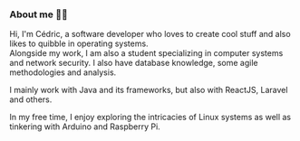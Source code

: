 ### About me 🧑‍💻

Hi, I'm Cédric, a software developer who loves to create cool stuff and also likes to quibble in operating systems.<br />
Alongside my work, I am also a student specializing in computer systems and network security.
I also have database knowledge, some agile methodologies and analysis.

I mainly work with Java and its frameworks, but also with ReactJS, Laravel and others.

In my free time, I enjoy exploring the intricacies of Linux systems as well as tinkering with Arduino and Raspberry Pi.
